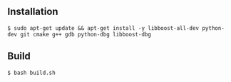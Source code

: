 ## Installation
`$ sudo apt-get update && apt-get install -y libboost-all-dev python-dev git cmake g++ gdb python-dbg libboost-dbg`

## Build
`$ bash build.sh`